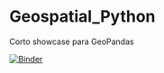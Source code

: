 # Geospatial_Python
Corto showcase para GeoPandas

[![Binder](https://mybinder.org/badge_logo.svg)](https://mybinder.org/v2/gh/RogerVT/Geospatial_Python/HEAD)
